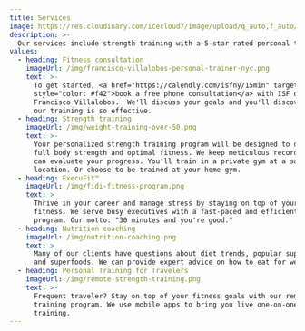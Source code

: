 ```yaml
---
title: Services
image: https://res.cloudinary.com/icecloud7/image/upload/q_auto,f_auto/v1562318211/private-gym-nyc_scg4pb.png
description: >-
  Our services include strength training with a 5-star rated personal trainer, nutrition coaching, and remote fitness training. We specialize in baby boomer fitness.
values:
  - heading: Fitness consultation
    imageUrl: /img/francisco-villalobos-personal-trainer-nyc.png
    text: >-
      To get started, <a href="https://calendly.com/isfny/15min" target="blank"
      style="color: #f42">book a free phone consultation</a> with ISF owner
      Francisco Villalobos.  We'll discuss your goals and you'll discover why
      our training is so effective.
  - heading: Strength training
    imageUrl: /img/weight-training-over-50.png
    text: >-
      Your personalized strength training program will be designed to develop
      full body strength and optimal fitness. We keep meticulous records so you
      can evaluate your progress. You'll train in a private gym at a safe
      location. Or choose to be trained at your home gym. 
  - heading: ExecuFit™
    imageUrl: /img/fidi-fitness-program.png
    text: >
      Thrive in your career and manage stress by staying on top of your physical
      fitness. We serve busy executives with a fast-paced and efficient workout
      program. Our motto: "30 minutes and you're good."
  - heading: Nutrition coaching
    imageUrl: /img/nutrition-coaching.png
    text: >
      Many of our clients have questions about diet trends, popular supplements,
      and superfoods. We can provide expert advice on how to eat for wellness. 
  - heading: Personal Training for Travelers
    imageUrl: /img/remote-strength-training.png
    text: >-
      Frequent traveler? Stay on top of your fitness goals with our remote
      training program. We use mobile apps to bring you live one-on-one
      training.
---
```


